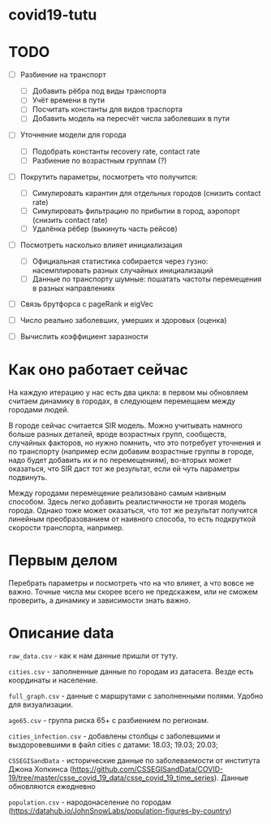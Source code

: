 # covid19-tutu
# TODO

- [ ] Разбиение на транспорт
	- [ ] Добавить рёбра под виды транспорта
	- [ ] Учёт времени в пути
	- [ ] Посчитать константы для видов траспорта
	- [ ] Добавить модель на пересчёт числа заболевших в пути
- [ ] Уточнение модели для города
	- [ ] Подобрать константы recovery rate, contact rate
	- [ ] Разбиение по возрастным группам (?)
- [ ] Покрутить параметры, посмотреть что получится:
	- [ ] Симулировать карантин для отдельных городов (снизить contact rate)
	- [ ] Симулировать фильтрацию по прибытии в город, аэропорт (снизить contact rate)
	- [ ] Удалёнка рёбер (выкинуть часть рейсов)
- [ ] Посмотреть насколько влияет инициализация
	- [ ] Официальная статистика собирается через гузно: насемплировать разных случайных инициализаций
	- [ ] Данные по транспорту шумные: пошатать частоты перемещения в разных направлениях
- [ ] Связь брутфорса с pageRank и eigVec	
- [ ] Число реально заболевших, умерших и здоровых (оценка)
- [ ] Вычислить коэффициент заразности


# Как оно работает сейчас
На каждую итерацию у нас есть два цикла: в первом мы обновляем считаем динамику в городах, в следующем перемещаем между городами людей.  
  
В городе сейчас считается SIR модель. Можно учитывать намного больше разных деталей, вроде возрастных групп, сообществ, случайных факторов, но нужно помнить, что это потребует уточнения и по транспорту (например если добавим возрастные группы в городе, надо будет добавить их и по перемещениям), во-вторых может оказаться, что SIR даст тот же результат, если ей чуть параметры подвинуть.  
  
Между городами перемещение реализовано самым наивным способом. Здесь легко добавить реалистичности не трогая модель города. Однако тоже может оказаться, что тот же результат получится линейным преобразованием от наивного способа, то есть подкруткой скорости транспорта, например.

# Первым делом
Перебрать параметры и посмотреть что на что влияет, а что вовсе не важно. Точные числа мы скорее всего не предскажем, или не сможем проверить, а динамику и зависимости знать важно.

# Описание data
`raw_data.csv` - как к нам данные пришли от туту.

`cities.csv` - заполненные данные по городам из датасета. Везде есть координаты и население.

`full_graph.csv` - данные с маршрутами с заполненными полями. Удобно для визуализации.

`age65.csv` - группа риска 65+ с разбиением по регионам.

`cities_infection.csv` - добавлены столбцы с заболевшими и выздоровевшими в файл cities с датами: 18.03; 19.03; 20.03;

`CSSEGISandData` - исторические данные по заболеваемости от института Джона Хопкинса (https://github.com/CSSEGISandData/COVID-19/tree/master/csse_covid_19_data/csse_covid_19_time_series). Данные обновляются ежедневно

`population.csv` - народонаселение по городам (https://datahub.io/JohnSnowLabs/population-figures-by-country)
